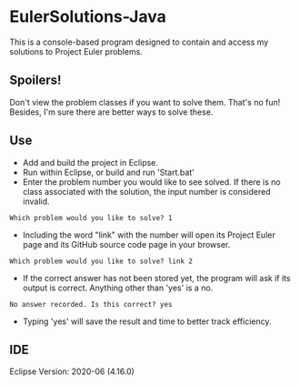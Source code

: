 # EulerSolutions-Java
This is a console-based program designed to contain and access my solutions to Project Euler problems.

Spoilers!
-
Don't view the problem classes if you want to solve them. That's no fun! Besides, I'm sure there are better ways to solve these.

Use
-
* Add and build the project in Eclipse.
* Run within Eclipse, or build and run 'Start.bat'
* Enter the problem number you would like to see solved. If there is no class associated with the solution, the input number is considered invalid.

```
Which problem would you like to solve? 1
```

* Including the word "link" with the number will open its Project Euler page and its GitHub source code page in your browser.

```
Which problem would you like to solve? link 2
```

* If the correct answer has not been stored yet, the program will ask if its output is correct. Anything other than 'yes' is a no.

```
No answer recorded. Is this correct? yes
```

* Typing 'yes' will save the result and time to better track efficiency.

IDE
-
Eclipse Version: 2020-06 (4.16.0)
